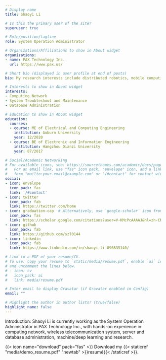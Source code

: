```yaml
---
# Display name
title: Shaoyi Li

# Is this the primary user of the site?
superuser: true

# Role/position/tagline
role: System Operation Administrator

# Organizations/Affiliations to show in About widget
organizations:
- name: PAX Technology Inc.
  url: https://www.pax.us/

# Short bio (displayed in user profile at end of posts)
bio: My research interests include distributed robotics, mobile computing and programmable matter.

# Interests to show in About widget
interests:
- Computing Network
- System Troubleshoot and Maintenance
- Database Administration

# Education to show in About widget
education:
  courses:
  - course: ME of Electrical and Computing Engineering 
    institution: Auburn University
    year: 12/2020
  - course: BE of Electronic and Information Engineering
    institution: Hangzhou Dianzi University
    year: 07/2017

# Social/Academic Networking
# For available icons, see: https://sourcethemes.com/academic/docs/page-builder/#icons
#   For an email link, use "fas" icon pack, "envelope" icon, and a link in the
#   form "mailto:your-email@example.com" or "/#contact" for contact widget.
social:
- icon: envelope
  icon_pack: fas
  link: '/#contact'
- icon: twitter
  icon_pack: fab
  link: https://twitter.com/home
- icon: graduation-cap  # Alternatively, use `google-scholar` icon from `ai` icon pack
  icon_pack: fas
  link: https://scholar.google.com/citations?user=V-KMcPcAAAAJ&hl=zh-CN
- icon: github
  icon_pack: fab
  link: https://github.com/szl0144
- icon: linkedin
  icon_pack: fab
  link: https://www.linkedin.com/in/shaoyi-li-096835140/

# Link to a PDF of your resume/CV.
# To use: copy your resume to `static/media/resume.pdf`, enable `ai` icons in `params.toml`, 
# and uncomment the lines below.
# - icon: cv
#   icon_pack: ai
#   link: media/resume.pdf

# Enter email to display Gravatar (if Gravatar enabled in Config)
email: ""

# Highlight the author in author lists? (true/false)
highlight_name: false
---
```


Introduction: Shaoyi Li is currently working as the System Operation Administrator in PAX Technology Inc., with hands-on experience in computing network, wireless telecommunication system, server and database administration, machine/deep learning and research.

{{< icon name="download" pack="fas" >}} Download my {{< staticref "media/demo_resume.pdf" "newtab" >}}resumé{{< /staticref >}}.
